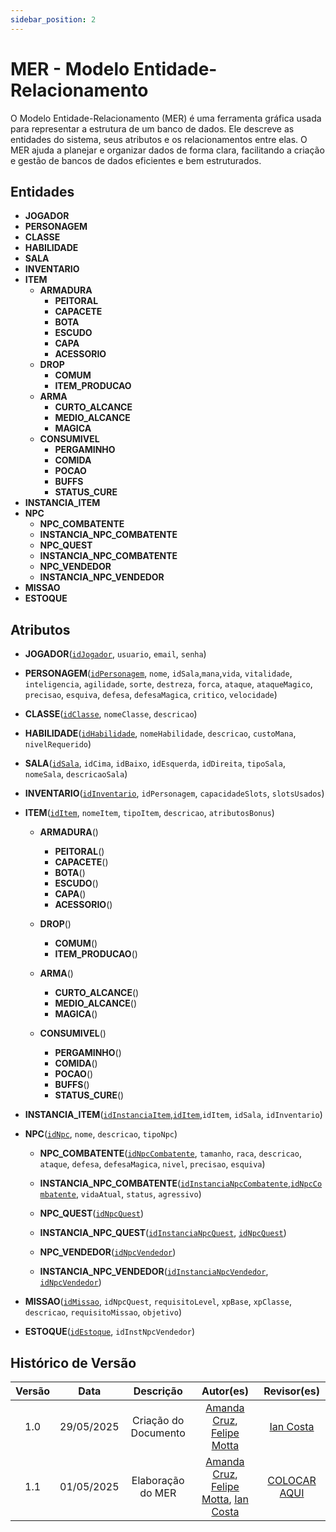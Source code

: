 ```yaml
---
sidebar_position: 2
---
```


# **MER** - Modelo Entidade-Relacionamento

O Modelo Entidade-Relacionamento (MER) é uma ferramenta gráfica usada para representar a estrutura de um banco de dados. Ele descreve as entidades do sistema, seus atributos e os relacionamentos entre elas. O MER ajuda a planejar e organizar dados de forma clara, facilitando a criação e gestão de bancos de dados eficientes e bem estruturados.

## **Entidades**

- **JOGADOR**
- **PERSONAGEM**
- **CLASSE**
- **HABILIDADE**
- **SALA**
- **INVENTARIO**
- **ITEM**
  - **ARMADURA**
    - **PEITORAL**
    - **CAPACETE**
    - **BOTA**
    - **ESCUDO**
    - **CAPA**
    - **ACESSORIO**
  - **DROP**
    - **COMUM**
    - **ITEM_PRODUCAO**
  - **ARMA**
    - **CURTO_ALCANCE**
    - **MEDIO_ALCANCE**
    - **MAGICA**
  - **CONSUMIVEL**
    - **PERGAMINHO**
    - **COMIDA**
    - **POCAO**
    - **BUFFS**
    - **STATUS_CURE**
- **INSTANCIA_ITEM**
- **NPC**
  - **NPC_COMBATENTE**
  - **INSTANCIA_NPC_COMBATENTE**
  - **NPC_QUEST**
  - **INSTANCIA_NPC_COMBATENTE**
  - **NPC_VENDEDOR**
  - **INSTANCIA_NPC_VENDEDOR**
- **MISSAO**
- **ESTOQUE**

## **Atributos**

- **JOGADOR**(<ins>`idJogador`</ins>, `usuario`, `email`, `senha`)

- **PERSONAGEM**(<ins>`idPersonagem`</ins>, `nome`, `idSala`,`mana`,`vida`, `vitalidade`, `inteligencia`, `agilidade`, `sorte`, `destreza`, `forca`, `ataque`, `ataqueMagico`, `precisao`, `esquiva`, `defesa`, `defesaMagica`, `critico`, `velocidade`)

- **CLASSE**(<ins>`idClasse`</ins>, `nomeClasse`, `descricao`)

- **HABILIDADE**(<ins>`idHabilidade`</ins>, `nomeHabilidade`, `descricao`, `custoMana`, `nivelRequerido`)

- **SALA**(<ins>`idSala`</ins>, `idCima`, `idBaixo`, `idEsquerda`, `idDireita`, `tipoSala`, `nomeSala`, `descricaoSala`)

- **INVENTARIO**(<ins>`idInventario`</ins>, `idPersonagem`, `capacidadeSlots`, `slotsUsados`)

- **ITEM**(<ins>`idItem`</ins>, `nomeItem`, `tipoItem`, `descricao`, `atributosBonus`)

  - **ARMADURA**()
    - **PEITORAL**()
    - **CAPACETE**()
    - **BOTA**()
    - **ESCUDO**()
    - **CAPA**()
    - **ACESSORIO**()
  - **DROP**()

    - **COMUM**()
    - **ITEM_PRODUCAO**()

  - **ARMA**()
    - **CURTO_ALCANCE**()
    - **MEDIO_ALCANCE**()
    - **MAGICA**()
  - **CONSUMIVEL**()
    - **PERGAMINHO**()
    - **COMIDA**()
    - **POCAO**()
    - **BUFFS**()
    - **STATUS_CURE**()

- **INSTANCIA_ITEM**(<ins>`idInstanciaItem`</ins>,<ins>`idItem`</ins>,`idItem`, `idSala`, `idInventario`)

- **NPC**(<ins>`idNpc`</ins>, `nome`, `descricao`, `tipoNpc`)

  - **NPC_COMBATENTE**(<ins>`idNpcCombatente`</ins>, `tamanho`, `raca`, `descricao`, `ataque`, `defesa`, `defesaMagica`, `nivel`, `precisao`, `esquiva`)

  - **INSTANCIA_NPC_COMBATENTE**(<ins>`idInstanciaNpcCombatente`</ins>,<ins>`idNpcCombatente`</ins>, `vidaAtual`, `status`, `agressivo`)

  - **NPC_QUEST**(<ins>`idNpcQuest`</ins>)

  - **INSTANCIA_NPC_QUEST**(<ins>`idInstanciaNpcQuest`</ins>, <ins>`idNpcQuest`</ins>)

  - **NPC_VENDEDOR**(<ins>`idNpcVendedor`</ins>)

  - **INSTANCIA_NPC_VENDEDOR**(<ins>`idInstanciaNpcVendedor`</ins>, <ins>`idNpcVendedor`</ins>)

- **MISSAO**(<ins>`idMissao`</ins>, `idNpcQuest`, `requisitoLevel`, `xpBase`, `xpClasse`, `descricao`, `requisitoMissao`, `objetivo`)

- **ESTOQUE**(<ins>`idEstoque`</ins>, `idInstNpcVendedor`)

## **Histórico de Versão**

| Versão |    Data    |      Descrição       |                                                             Autor(es)                                                              |                Revisor(es)                |
| :----: | :--------: | :------------------: | :--------------------------------------------------------------------------------------------------------------------------------: | :---------------------------------------: |
|  1.0   | 29/05/2025 | Criação do Documento |                      [Amanda Cruz](https://github.com/mandicrz), [Felipe Motta](https://github.com/M0tt1nh4)                       | [Ian Costa](https://github.com/iancostag) |
|  1.1   | 01/05/2025 |  Elaboração do MER   | [Amanda Cruz](https://github.com/mandicrz), [Felipe Motta](https://github.com/M0tt1nh4), [Ian Costa](https://github.com/iancostag) |             [COLOCAR AQUI ]()             |
